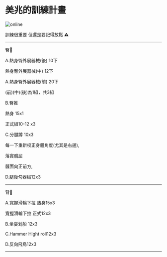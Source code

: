 <html>
  <head>
    <meta charset="UTF-8">
   
  </head>
  <body>
    <h1>美兆的訓練計畫</h1>
    <img src="https://custom-images.strikinglycdn.com/res/hrscywv4p/image/upload/c_limit,fl_lossy,h_600,w_800,f_auto,q_auto/6854615/492705_919805.jpeg" alt="online">
    <p>訓練很重要 但還是要記得放鬆 ⚠️</p>
    <hr>
    <p>臀🍑</p>
    <p>A.熱身臀外展器械(後)  10下</p>
    <p>熱身臀外展器械(中)  12下</p>
    <p>A.熱身臀外展器械(前)  20下</p>
    <p>(前)(中)(後)為1組，共3組</p>
    <p>B.臀推 </p>
    <p>    熱身 15x1 </p>
    <p>    正式組10-12 x3 </p>
    <p>C.分腿蹲 10x3</p>
    <p>每一下重新校正身體角度(尤其是右邊),</p>
    <p>落實髖屈</p>
   <p>髖面向正前方,</p>
    <p>D.腿後勾器械12x3</p>
    <hr>
</body>
</html>
  <p>背🐚</p>
<p>A.寬握滑輪下拉 熱身15x3<p>
<p>    寬握滑輪下拉 正式12x3<p>
<p>B.坐姿划船 12x3<p>
<p>C.Hammer Hight roll12x3<p>
<p>D.反向飛鳥12x3<p>
    <hr>
